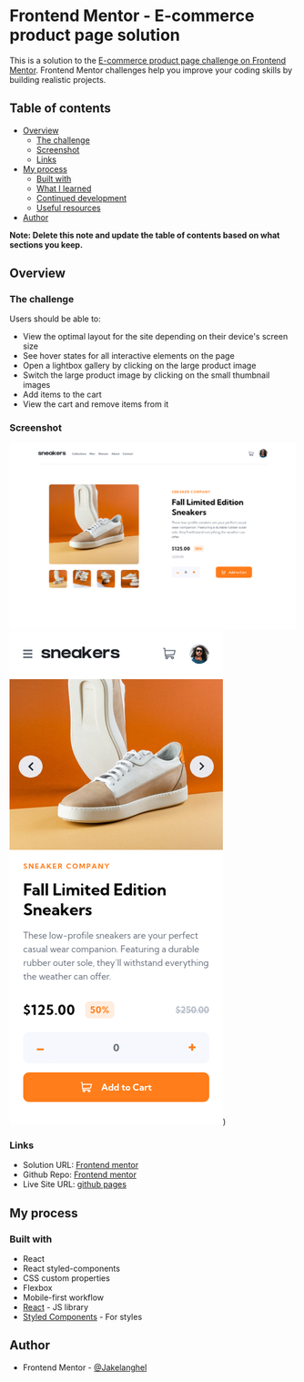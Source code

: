 # Frontend Mentor - E-commerce product page solution

This is a solution to the [E-commerce product page challenge on Frontend Mentor](https://www.frontendmentor.io/challenges/ecommerce-product-page-UPsZ9MJp6). Frontend Mentor challenges help you improve your coding skills by building realistic projects.

## Table of contents

- [Overview](#overview)
  - [The challenge](#the-challenge)
  - [Screenshot](#screenshot)
  - [Links](#links)
- [My process](#my-process)
  - [Built with](#built-with)
  - [What I learned](#what-i-learned)
  - [Continued development](#continued-development)
  - [Useful resources](#useful-resources)
- [Author](#author)

**Note: Delete this note and update the table of contents based on what sections you keep.**

## Overview

### The challenge

Users should be able to:

- View the optimal layout for the site depending on their device's screen size
- See hover states for all interactive elements on the page
- Open a lightbox gallery by clicking on the large product image
- Switch the large product image by clicking on the small thumbnail images
- Add items to the cart
- View the cart and remove items from it

### Screenshot

![Desktop](./screen-shots/screenshot-desktop.png)
![Mobile](./screen-shots/screenshot-mobile.png))

### Links

- Solution URL: [Frontend mentor](https://www.frontendmentor.io/solutions/react-react-styled-components-react-context-mobile-first-design-B1x9y7wL5#feedback)
- Github Repo: [Frontend mentor](https://github.com/Jakelanghel/ecommerce-product-page)
- Live Site URL: [github pages](https://jakelanghel.github.io/ecommerce-product-page/)

## My process

### Built with

- React
- React styled-components
- CSS custom properties
- Flexbox
- Mobile-first workflow
- [React](https://reactjs.org/) - JS library
- [Styled Components](https://styled-components.com/) - For styles

## Author

- Frontend Mentor - [@Jakelanghel](https://www.frontendmentor.io/profile/Jakelanghel)
